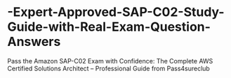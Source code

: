 # -Expert-Approved-SAP-C02-Study-Guide-with-Real-Exam-Question-Answers
Pass the Amazon SAP-C02 Exam with Confidence: The Complete AWS Certified Solutions Architect – Professional Guide from Pass4sureclub
